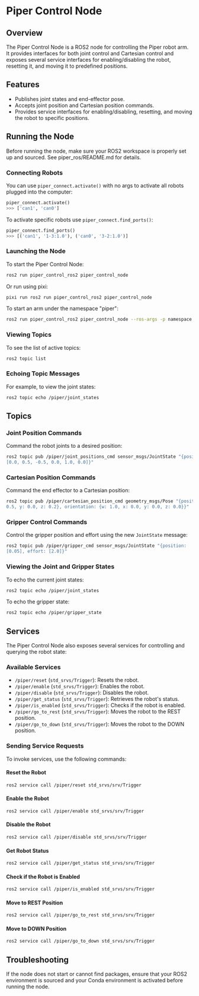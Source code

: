 # Piper Control Node

## Overview

The Piper Control Node is a ROS2 node for controlling the Piper robot arm. It
provides interfaces for both joint control and Cartesian control and exposes
several service interfaces for enabling/disabling the robot, resetting it, and
moving it to predefined positions.

## Features

-   Publishes joint states and end-effector pose.
-   Accepts joint position and Cartesian position commands.
-   Provides service interfaces for enabling/disabling, resetting, and moving
  the robot to specific positions.

## Running the Node

Before running the node, make sure your ROS2 workspace is properly set up and
sourced. See piper_ros/README.md for details.

### Connecting Robots

You can use `piper_connect.activate()` with no args to activate all robots
plugged into the computer:

```python
piper_connect.activate()
>>> ['can1', 'can0']
```

To activate specific robots use `piper_connect.find_ports()`:

```python
piper_connect.find_ports()
>>> [('can1', '1-3:1.0'), ('can0', '3-2:1.0')]
```

### Launching the Node

To start the Piper Control Node:

```bash
ros2 run piper_control_ros2 piper_control_node
```

Or run using pixi:

```bash
pixi run ros2 run piper_control_ros2 piper_control_node
```

To start an arm under the namespace "piper":

```bash
ros2 run piper_control_ros2 piper_control_node --ros-args -p namespace:=piper
```

### Viewing Topics

To see the list of active topics:

```bash
ros2 topic list
```

### Echoing Topic Messages

For example, to view the joint states:

```bash
ros2 topic echo /piper/joint_states
```

## Topics

### Joint Position Commands

Command the robot joints to a desired position:

```bash
ros2 topic pub /piper/joint_positions_cmd sensor_msgs/JointState "{position:
[0.0, 0.5, -0.5, 0.0, 1.0, 0.0]}"
```

### Cartesian Position Commands

Command the end effector to a Cartesian position:

```bash
ros2 topic pub /piper/cartesian_position_cmd geometry_msgs/Pose "{position: {x:
0.5, y: 0.0, z: 0.2}, orientation: {w: 1.0, x: 0.0, y: 0.0, z: 0.0}}"
```

### Gripper Control Commands

Control the gripper position and effort using the new `JointState` message:

```bash
ros2 topic pub /piper/gripper_cmd sensor_msgs/JointState "{position:
[0.05], effort: [2.0]}"
```

### Viewing the Joint and Gripper States

To echo the current joint states:

```bash
ros2 topic echo /piper/joint_states
```

To echo the gripper state:

```bash
ros2 topic echo /piper/gripper_state
```

## Services

The Piper Control Node also exposes several services for controlling and
querying the robot state:

### Available Services

-   `/piper/reset` (`std_srvs/Trigger`): Resets the robot.
-   `/piper/enable` (`std_srvs/Trigger`): Enables the robot.
-   `/piper/disable` (`std_srvs/Trigger`): Disables the robot.
-   `/piper/get_status` (`std_srvs/Trigger`): Retrieves the robot's status.
-   `/piper/is_enabled` (`std_srvs/Trigger`): Checks if the robot is enabled.
-   `/piper/go_to_rest` (`std_srvs/Trigger`): Moves the robot to the REST
  position.
-   `/piper/go_to_down` (`std_srvs/Trigger`): Moves the robot to the DOWN
  position.

### Sending Service Requests

To invoke services, use the following commands:

#### Reset the Robot

```bash
ros2 service call /piper/reset std_srvs/srv/Trigger
```

#### Enable the Robot

```bash
ros2 service call /piper/enable std_srvs/srv/Trigger
```

#### Disable the Robot

```bash
ros2 service call /piper/disable std_srvs/srv/Trigger
```

#### Get Robot Status

```bash
ros2 service call /piper/get_status std_srvs/srv/Trigger
```

#### Check if the Robot is Enabled

```bash
ros2 service call /piper/is_enabled std_srvs/srv/Trigger
```

#### Move to REST Position

```bash
ros2 service call /piper/go_to_rest std_srvs/srv/Trigger
```

#### Move to DOWN Position

```bash
ros2 service call /piper/go_to_down std_srvs/srv/Trigger
```

## Troubleshooting

If the node does not start or cannot find packages, ensure that your ROS2
environment is sourced and your Conda environment is activated before running
the node.
